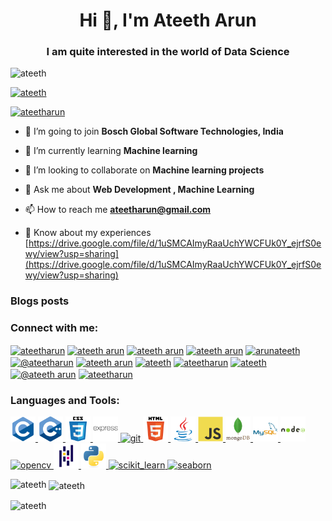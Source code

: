 <!--
**Ateeth/Ateeth** is a ✨ _special_ ✨ repository because its `README.md` (this file) appears on your GitHub profile.

Here are some ideas to get you started:

- 🔭 I’m currently working on ...
- 🌱 I’m currently learning ...
- 👯 I’m looking to collaborate on ...
- 🤔 I’m looking for help with ...
- 💬 Ask me about ...
- 📫 How to reach me: ...
- 😄 Pronouns: ...
- ⚡ Fun fact: ...
-->

<h1 align="center">Hi 👋, I'm Ateeth Arun</h1>
<h3 align="center">I am quite interested in the world of Data Science</h3>

<p align="left"> <img src="https://komarev.com/ghpvc/?username=ateeth&label=Profile%20views&color=0e75b6&style=flat" alt="ateeth" /> </p>

<p align="left"> <a href="https://github.com/ryo-ma/github-profile-trophy"><img src="https://github-profile-trophy.vercel.app/?username=ateeth" alt="ateeth" /></a> </p>

<p align="left"> <a href="https://twitter.com/ateetharun" target="blank"><img src="https://img.shields.io/twitter/follow/ateetharun?logo=twitter&style=for-the-badge" alt="ateetharun" /></a> </p>

- 🔭 I’m going to join **Bosch Global Software Technologies, India**

- 🌱 I’m currently learning **Machine learning**

- 👯 I’m looking to collaborate on **Machine learning projects**

- 💬 Ask me about **Web Development , Machine Learning**

- 📫 How to reach me **ateetharun@gmail.com**

- 📄 Know about my experiences [https://drive.google.com/file/d/1uSMCAImyRaaUchYWCFUk0Y_ejrfS0ewy/view?usp=sharing](https://drive.google.com/file/d/1uSMCAImyRaaUchYWCFUk0Y_ejrfS0ewy/view?usp=sharing)

### Blogs posts
<!-- BLOG-POST-LIST:START -->
<!-- BLOG-POST-LIST:END -->

<h3 align="left">Connect with me:</h3>
<p align="left">
<a href="https://twitter.com/ateetharun" target="blank"><img align="center" src="https://raw.githubusercontent.com/rahuldkjain/github-profile-readme-generator/master/src/images/icons/Social/twitter.svg" alt="ateetharun" height="30" width="40" /></a>
<a href="https://linkedin.com/in/ateeth arun" target="blank"><img align="center" src="https://raw.githubusercontent.com/rahuldkjain/github-profile-readme-generator/master/src/images/icons/Social/linked-in-alt.svg" alt="ateeth arun" height="30" width="40" /></a>
<a href="https://stackoverflow.com/users/ateeth arun" target="blank"><img align="center" src="https://raw.githubusercontent.com/rahuldkjain/github-profile-readme-generator/master/src/images/icons/Social/stack-overflow.svg" alt="ateeth arun" height="30" width="40" /></a>
<a href="https://kaggle.com/ateeth arun" target="blank"><img align="center" src="https://raw.githubusercontent.com/rahuldkjain/github-profile-readme-generator/master/src/images/icons/Social/kaggle.svg" alt="ateeth arun" height="30" width="40" /></a>
<a href="https://instagram.com/arunateeth" target="blank"><img align="center" src="https://raw.githubusercontent.com/rahuldkjain/github-profile-readme-generator/master/src/images/icons/Social/instagram.svg" alt="arunateeth" height="30" width="40" /></a>
<a href="https://medium.com/@ateetharun" target="blank"><img align="center" src="https://raw.githubusercontent.com/rahuldkjain/github-profile-readme-generator/master/src/images/icons/Social/medium.svg" alt="@ateetharun" height="30" width="40" /></a>
<a href="https://www.youtube.com/c/ateeth arun" target="blank"><img align="center" src="https://raw.githubusercontent.com/rahuldkjain/github-profile-readme-generator/master/src/images/icons/Social/youtube.svg" alt="ateeth arun" height="30" width="40" /></a>
<a href="https://www.codechef.com/users/ateeth" target="blank"><img align="center" src="https://cdn.jsdelivr.net/npm/simple-icons@3.1.0/icons/codechef.svg" alt="ateeth" height="30" width="40" /></a>
<a href="https://www.hackerrank.com/ateetharun" target="blank"><img align="center" src="https://raw.githubusercontent.com/rahuldkjain/github-profile-readme-generator/master/src/images/icons/Social/hackerrank.svg" alt="ateetharun" height="30" width="40" /></a>
<a href="https://www.leetcode.com/ateeth" target="blank"><img align="center" src="https://raw.githubusercontent.com/rahuldkjain/github-profile-readme-generator/master/src/images/icons/Social/leet-code.svg" alt="ateeth" height="30" width="40" /></a>
<a href="https://www.hackerearth.com/@ateeth arun" target="blank"><img align="center" src="https://raw.githubusercontent.com/rahuldkjain/github-profile-readme-generator/master/src/images/icons/Social/hackerearth.svg" alt="@ateeth arun" height="30" width="40" /></a>
<a href="https://auth.geeksforgeeks.org/user/ateetharun" target="blank"><img align="center" src="https://raw.githubusercontent.com/rahuldkjain/github-profile-readme-generator/master/src/images/icons/Social/geeks-for-geeks.svg" alt="ateetharun" height="30" width="40" /></a>
</p>

<h3 align="left">Languages and Tools:</h3>
<p align="left"> <a href="https://www.cprogramming.com/" target="_blank" rel="noreferrer"> <img src="https://raw.githubusercontent.com/devicons/devicon/master/icons/c/c-original.svg" alt="c" width="40" height="40"/> </a> <a href="https://www.w3schools.com/cpp/" target="_blank" rel="noreferrer"> <img src="https://raw.githubusercontent.com/devicons/devicon/master/icons/cplusplus/cplusplus-original.svg" alt="cplusplus" width="40" height="40"/> </a> <a href="https://www.w3schools.com/css/" target="_blank" rel="noreferrer"> <img src="https://raw.githubusercontent.com/devicons/devicon/master/icons/css3/css3-original-wordmark.svg" alt="css3" width="40" height="40"/> </a> <a href="https://expressjs.com" target="_blank" rel="noreferrer"> <img src="https://raw.githubusercontent.com/devicons/devicon/master/icons/express/express-original-wordmark.svg" alt="express" width="40" height="40"/> </a> <a href="https://git-scm.com/" target="_blank" rel="noreferrer"> <img src="https://www.vectorlogo.zone/logos/git-scm/git-scm-icon.svg" alt="git" width="40" height="40"/> </a> <a href="https://www.w3.org/html/" target="_blank" rel="noreferrer"> <img src="https://raw.githubusercontent.com/devicons/devicon/master/icons/html5/html5-original-wordmark.svg" alt="html5" width="40" height="40"/> </a> <a href="https://www.java.com" target="_blank" rel="noreferrer"> <img src="https://raw.githubusercontent.com/devicons/devicon/master/icons/java/java-original.svg" alt="java" width="40" height="40"/> </a> <a href="https://developer.mozilla.org/en-US/docs/Web/JavaScript" target="_blank" rel="noreferrer"> <img src="https://raw.githubusercontent.com/devicons/devicon/master/icons/javascript/javascript-original.svg" alt="javascript" width="40" height="40"/> </a> <a href="https://www.mongodb.com/" target="_blank" rel="noreferrer"> <img src="https://raw.githubusercontent.com/devicons/devicon/master/icons/mongodb/mongodb-original-wordmark.svg" alt="mongodb" width="40" height="40"/> </a> <a href="https://www.mysql.com/" target="_blank" rel="noreferrer"> <img src="https://raw.githubusercontent.com/devicons/devicon/master/icons/mysql/mysql-original-wordmark.svg" alt="mysql" width="40" height="40"/> </a> <a href="https://nodejs.org" target="_blank" rel="noreferrer"> <img src="https://raw.githubusercontent.com/devicons/devicon/master/icons/nodejs/nodejs-original-wordmark.svg" alt="nodejs" width="40" height="40"/> </a> <a href="https://opencv.org/" target="_blank" rel="noreferrer"> <img src="https://www.vectorlogo.zone/logos/opencv/opencv-icon.svg" alt="opencv" width="40" height="40"/> </a> <a href="https://pandas.pydata.org/" target="_blank" rel="noreferrer"> <img src="https://raw.githubusercontent.com/devicons/devicon/2ae2a900d2f041da66e950e4d48052658d850630/icons/pandas/pandas-original.svg" alt="pandas" width="40" height="40"/> </a> <a href="https://www.python.org" target="_blank" rel="noreferrer"> <img src="https://raw.githubusercontent.com/devicons/devicon/master/icons/python/python-original.svg" alt="python" width="40" height="40"/> </a> <a href="https://scikit-learn.org/" target="_blank" rel="noreferrer"> <img src="https://upload.wikimedia.org/wikipedia/commons/0/05/Scikit_learn_logo_small.svg" alt="scikit_learn" width="40" height="40"/> </a> <a href="https://seaborn.pydata.org/" target="_blank" rel="noreferrer"> <img src="https://seaborn.pydata.org/_images/logo-mark-lightbg.svg" alt="seaborn" width="40" height="40"/> </a> </p>

<p><img align="left" src="https://github-readme-stats.vercel.app/api/top-langs?username=ateeth&show_icons=true&locale=en&layout=compact" alt="ateeth" /></p>

<p>&nbsp;<img align="center" src="https://github-readme-stats.vercel.app/api?username=ateeth&show_icons=true&locale=en" alt="ateeth" /></p>

<p><img align="center" src="https://github-readme-streak-stats.herokuapp.com/?user=ateeth&" alt="ateeth" /></p>

